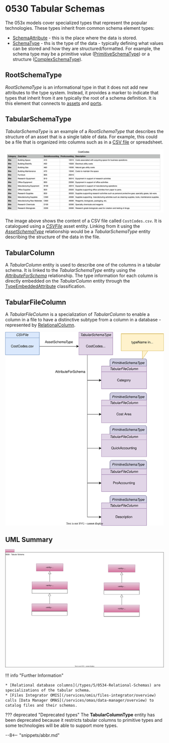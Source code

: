 
<!-- SPDX-License-Identifier: CC-BY-4.0 -->
<!-- Copyright Contributors to the ODPi Egeria project. -->

# 0530 Tabular Schemas

The 053x models cover specialized types that represent the popular technologies.  These types inherit from common schema element types:

* [SchemaAttribute](/types/5/0505-Schema-Attributes) - this is the place where the data is stored.
* [SchemaType](/types/5/0501-Schema-Elements) - ths is the type of the data - typically defining what values can be stored and how they are structured/formatted.  For example, the schema type may be a primitive value ([PrimitiveSchemaType](/types/5/0501-Schema-Elements)) or a structure ([ComplexSchemaType](/types/5/0505-Schema-Attributes)).

## RootSchemaType

*RootSchemaType* is an informational type in that it does not add new attributes to the type system.  Instead, it provides a marker to indicate that types that inherit from it are typically the root of a schema definition.  It is this element that connects to [assets](/types/0503-Asset-Schema) and [ports](/types/5/0520-Process-Schemas).

## TabularSchemaType

*TabularSchemaType* is an example of a *RootSchemaType* that describes the structure of an asset that is a single table of data.
For example, this could be a file that is organized into columns such as in a [CSV file](/types/2/0220-Files-and-Folders) or spreadsheet.

![single table of data](cost-codes-contents.png)

The image above shows the content of a CSV file called `CostCodes.csv`.  It is catalogued using a [*CSVFile*](/types/2/0220-Files-and-Folders) asset entity.  Linking from it using the [*AssetSchemaType*](/types/5/0503-Asset-Schema) relationship would be a *TabularSchemaType* entity describing the structure of the data in the file.

## TabularColumn

A *TabularColumn* entity is used to describe one of the columns in a tabular schema.  It is linked to the *TabularSchemaType* entity using the [*AttributeForSchema*](/types/5/0505-Schema-Attributes) relationship.   The type information for each column is directly embedded on the *TabularColumn* entity through the [TypeEmbeddedAttribute](/types/5/0505-Schema-Attributes) classification.


## TabularFileColumn

A *TabularFileColumn* is a specialization of *TabularColumn* to enable a column in a file to have a distinctive subtype from a column in a database - represented by [RelationalColumn](/types/5/0534-Relational-Schemas).

![Schema for the CostCodes.csv file](csv-schema-example.svg)

## UML Summary

![UML](0530-Tabular-Schemas.svg)


!!! info "Further Information"

    * [Relational database columns](/types/5/0534-Relational-Schemas) are specializations of the tabular schema.
    * [Files Integrator OMIS](/services/omis/files-integrator/overview) calls [Data Manager OMAS](/services/omas/data-manager/overview) to catalog files and their schemas.



??? deprecated "Deprecated types"
    The **TabularColumnType** entity has been deprecated because it restricts tabular columns to primitive types and some technologies will be able to support more types.


--8<-- "snippets/abbr.md"